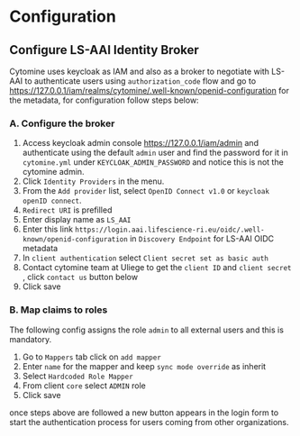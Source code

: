 # Configuration

## Configure LS-AAI Identity Broker

Cytomine uses keycloak as IAM and also as a broker to negotiate with LS-AAI to authenticate users using `authorization_code` flow and go to <https://127.0.0.1/iam/realms/cytomine/.well-known/openid-configuration> for the metadata, for configuration follow steps below:

### A. Configure the broker

1. Access keycloak admin console <https://127.0.0.1/iam/admin> and authenticate using the default `admin` user and find the password for it in `cytomine.yml` under `KEYCLOAK_ADMIN_PASSWORD` and notice this is not the cytomine admin.
2. Click `Identity Providers` in the menu.
3. From the `Add provider` list, select `OpenID Connect v1.0` or `keycloak openID connect`.
4. `Redirect URI` is prefilled
5. Enter display name as `LS_AAI`
6. Enter this link `https://login.aai.lifescience-ri.eu/oidc/.well-known/openid-configuration` in `Discovery Endpoint` for LS-AAI OIDC metadata
7. In `client authentication` select `Client secret set as basic auth`
8. Contact cytomine team at Uliege to get the `client ID` and `client secret` , click `contact us` button below
9. Click save

### B. Map claims to roles

The following config assigns the role `admin` to all external users and this is mandatory.

1. Go to `Mappers` tab click on `add mapper`
2. Enter `name` for the mapper and keep `sync mode override` as inherit
3. Select `Hardcoded Role Mapper`
4. From client `core` select `ADMIN` role
5. Click save

once steps above are followed a new button appears in the login form to start the authentication process for users coming from other organizations.
